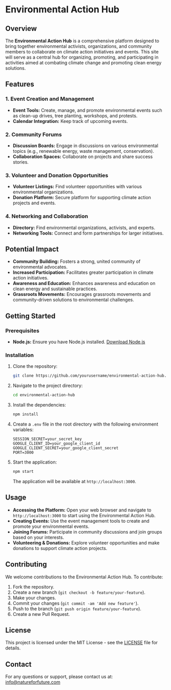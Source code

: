 # Environmental Action Hub

## Overview

The **Environmental Action Hub** is a comprehensive platform designed to bring together environmental activists, organizations, and community members to collaborate on climate action initiatives and events. This site will serve as a central hub for organizing, promoting, and participating in activities aimed at combating climate change and promoting clean energy solutions.

## Features

### 1. Event Creation and Management
- **Event Tools:** Create, manage, and promote environmental events such as clean-up drives, tree planting, workshops, and protests.
- **Calendar Integration:** Keep track of upcoming events.

### 2. Community Forums
- **Discussion Boards:** Engage in discussions on various environmental topics (e.g., renewable energy, waste management, conservation).
- **Collaboration Spaces:** Collaborate on projects and share success stories.


### 3. Volunteer and Donation Opportunities
- **Volunteer Listings:** Find volunteer opportunities with various environmental organizations.
- **Donation Platform:** Secure platform for supporting climate action projects and events.

### 4. Networking and Collaboration
- **Directory:** Find environmental organizations, activists, and experts.
- **Networking Tools:** Connect and form partnerships for larger initiatives.


## Potential Impact

- **Community Building:** Fosters a strong, united community of environmental advocates.
- **Increased Participation:** Facilitates greater participation in climate action initiatives.
- **Awareness and Education:** Enhances awareness and education on clean energy and sustainable practices.
- **Grassroots Movements:** Encourages grassroots movements and community-driven solutions to environmental challenges.

## Getting Started

### Prerequisites

- **Node.js:** Ensure you have Node.js installed. [Download Node.js](https://nodejs.org/)

### Installation

1. Clone the repository:

    ```bash
    git clone https://github.com/yourusername/environmental-action-hub.git
    ```

2. Navigate to the project directory:

    ```bash
    cd environmental-action-hub
    ```

3. Install the dependencies:

    ```bash
    npm install
    ```

4. Create a `.env` file in the root directory with the following environment variables:

    ```env
    SESSION_SECRET=your_secret_key
    GOOGLE_CLIENT_ID=your_google_client_id
    GOOGLE_CLIENT_SECRET=your_google_client_secret
    PORT=3000
    ```

5. Start the application:

    ```bash
    npm start
    ```

   The application will be available at `http://localhost:3000`.

## Usage

- **Accessing the Platform:** Open your web browser and navigate to `http://localhost:3000` to start using the Environmental Action Hub.
- **Creating Events:** Use the event management tools to create and promote your environmental events.
- **Joining Forums:** Participate in community discussions and join groups based on your interests.
- **Volunteering & Donations:** Explore volunteer opportunities and make donations to support climate action projects.

## Contributing

We welcome contributions to the Environmental Action Hub. To contribute:

1. Fork the repository.
2. Create a new branch (`git checkout -b feature/your-feature`).
3. Make your changes.
4. Commit your changes (`git commit -am 'Add new feature'`).
5. Push to the branch (`git push origin feature/your-feature`).
6. Create a new Pull Request.

## License

This project is licensed under the MIT License - see the [LICENSE](LICENSE) file for details.

## Contact

For any questions or support, please contact us at: [info@natureforfuture.com](mailto:info@natureforfuture.com)
